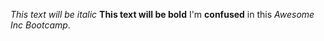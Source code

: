 *This text will be italic*
**This text will be bold**
I'm **confused** in this *Awesome Inc Bootcamp*.
